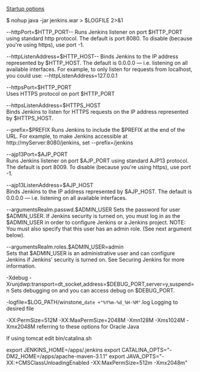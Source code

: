 
[Startup options](https://wiki.jenkins-ci.org/display/JENKINS/Starting+and+Accessing+Jenkins)


$ nohup java -jar jenkins.war > $LOGFILE 2>&1


--httpPort=$HTTP_PORT--
Runs Jenkins listener on port $HTTP_PORT using standard http protocol. The default is port 8080. To disable (because you're using https), use port -1.

--httpListenAddress=$HTTP_HOST--
Binds Jenkins to the IP address represented by $HTTP_HOST. The default is 0.0.0.0 — i.e. listening on all available interfaces. 
For example, to only listen for requests from localhost, you could use: --httpListenAddress=127.0.0.1

--httpsPort=$HTTP_PORT	
Uses HTTPS protocol on port $HTTP_PORT

--httpsListenAddress=$HTTPS_HOST	
Binds Jenkins to listen for HTTPS requests on the IP address represented by $HTTPS_HOST.

--prefix=$PREFIX 
Runs Jenkins to include the $PREFIX at the end of the URL. 
For example, to make Jenkins accessible at http://myServer:8080/jenkins, set --prefix=/jenkins

--ajp13Port=$AJP_PORT	
Runs Jenkins listener on port $AJP_PORT using standard AJP13 protocol. The default is port 8009. To disable (because you're using https), use port -1.

--ajp13ListenAddress=$AJP_HOST	
Binds Jenkins to the IP address represented by $AJP_HOST. The default is 0.0.0.0 — i.e. listening on all available interfaces.

--argumentsRealm.passwd.$ADMIN_USER	
Sets the password for user $ADMIN_USER. If Jenkins security is turned on, you must log in as the $ADMIN_USER in order to configure Jenkins or a Jenkins project. NOTE: You must also specify that this user has an admin role. (See next argument below).

--argumentsRealm.roles.$ADMIN_USER=admin	
Sets that $ADMIN_USER is an administrative user and can configure Jenkins if Jenkins' security is turned on. See Securing Jenkins for more information.

-Xdebug -Xrunjdwp:transport=dt_socket,address=$DEBUG_PORT,server=y,suspend=n	Sets debugging on and you can access debug on $DEBUG_PORT.

-logfile=$LOG_PATH/winstone_`date +"%Y%m-%d_%H-%M"`.log	Logging to desired file

-XX:PermSize=512M -XX:MaxPermSize=2048M -Xmn128M -Xms1024M -Xmx2048M	referring to these options for Oracle Java 



If using tomcat edit bin/catalina.sh

export JENKINS_HOME=/apps/.jenkins
export CATALINA_OPTS="-DM2_HOME=/apps/apache-maven-3.1.1"
export JAVA_OPTS="-XX:+CMSClassUnloadingEnabled -XX:MaxPermSize=512m -Xmx2048m"

